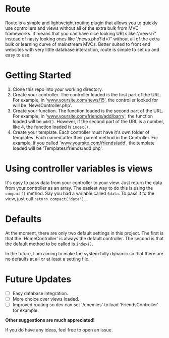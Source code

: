 Route
===

Route is a simple and lightweight routing plugin that allows you to quickly use controllers and views without all
of the extra bulk from MVC frameworks.
It means that you can have nice looking URLs like '/news/7' instead of nasty looking ones like '/news.php?id=7' without all of the extra bulk or learning curve of mainstream MVCs.
Better suited to front end websites with very little database interaction, route is simple to set up and easy to use.

Getting Started
====

1. Clone this repo into your working directory.
2. Create your controller. The controller loaded is the first part of the URL. For example, in
 'www.yoursite.com/news/15', the controller looked for will be 'NewsController.php'.
3. Create your function. The function loaded is the second part of the URL. For example, in
 'www.yoursite.com/friends/add/barry', the function loaded will be `add()`. However, if the second part of the
 URL is a number, like 4, the function loaded is `index()`.
4. Create your template. Each controller must have it's own folder of templates. Each named after their parent
 method in the Controller. For example, if you called 'www.yoursite.com/friends/add', the template loaded will be
 'Templates/friends/add.php'.

Using controller variables is views
====

It's easy to pass data from your controller to your view. Just return the data from your controller as an array.
 The easiest way to do this is using the `compact()` method. Say you had a variable called `$data`. To pass it to
 the view, just call `return compact('data');`.

Defaults
====

At the moment, there are only two default settings in this project. The first is that the 'HomeController' is always
 the default controller. The second is that the default method to be called is `index()`.

In the future, I am aiming to make the system fully dynamic so that there are no defaults at all or at least a setting
 file.

Future Updates
====

- [ ] Easy database integration.
- [ ] More choice over views loaded.
- [ ] Improved routing so dev can set '/enemies' to load 'FriendsController' for example.

**Other suggestions are much appreciated!**

If you do have any ideas, feel free to open an issue.
